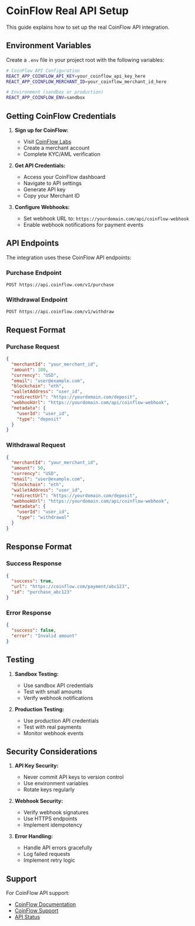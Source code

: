 # CoinFlow Real API Setup

This guide explains how to set up the real CoinFlow API integration.

## Environment Variables

Create a `.env` file in your project root with the following variables:

```bash
# CoinFlow API Configuration
REACT_APP_COINFLOW_API_KEY=your_coinflow_api_key_here
REACT_APP_COINFLOW_MERCHANT_ID=your_coinflow_merchant_id_here

# Environment (sandbox or production)
REACT_APP_COINFLOW_ENV=sandbox
```

## Getting CoinFlow Credentials

1. **Sign up for CoinFlow:**
   - Visit [CoinFlow Labs](https://coinflowlabs.com/)
   - Create a merchant account
   - Complete KYC/AML verification

2. **Get API Credentials:**
   - Access your CoinFlow dashboard
   - Navigate to API settings
   - Generate API key
   - Copy your Merchant ID

3. **Configure Webhooks:**
   - Set webhook URL to: `https://yourdomain.com/api/coinflow-webhook`
   - Enable webhook notifications for payment events

## API Endpoints

The integration uses these CoinFlow API endpoints:

### Purchase Endpoint
```
POST https://api.coinflow.com/v1/purchase
```

### Withdrawal Endpoint
```
POST https://api.coinflow.com/v1/withdraw
```

## Request Format

### Purchase Request
```json
{
  "merchantId": "your_merchant_id",
  "amount": 100,
  "currency": "USD",
  "email": "user@example.com",
  "blockchain": "eth",
  "walletAddress": "user_id",
  "redirectUrl": "https://yourdomain.com/deposit",
  "webhookUrl": "https://yourdomain.com/api/coinflow-webhook",
  "metadata": {
    "userId": "user_id",
    "type": "deposit"
  }
}
```

### Withdrawal Request
```json
{
  "merchantId": "your_merchant_id",
  "amount": 50,
  "currency": "USD",
  "email": "user@example.com",
  "blockchain": "eth",
  "walletAddress": "user_id",
  "redirectUrl": "https://yourdomain.com/deposit",
  "webhookUrl": "https://yourdomain.com/api/coinflow-webhook",
  "metadata": {
    "userId": "user_id",
    "type": "withdrawal"
  }
}
```

## Response Format

### Success Response
```json
{
  "success": true,
  "url": "https://coinflow.com/payment/abc123",
  "id": "purchase_abc123"
}
```

### Error Response
```json
{
  "success": false,
  "error": "Invalid amount"
}
```

## Testing

1. **Sandbox Testing:**
   - Use sandbox API credentials
   - Test with small amounts
   - Verify webhook notifications

2. **Production Testing:**
   - Use production API credentials
   - Test with real payments
   - Monitor webhook events

## Security Considerations

1. **API Key Security:**
   - Never commit API keys to version control
   - Use environment variables
   - Rotate keys regularly

2. **Webhook Security:**
   - Verify webhook signatures
   - Use HTTPS endpoints
   - Implement idempotency

3. **Error Handling:**
   - Handle API errors gracefully
   - Log failed requests
   - Implement retry logic

## Support

For CoinFlow API support:
- [CoinFlow Documentation](https://docs.coinflowlabs.com/)
- [CoinFlow Support](https://coinflowlabs.com/support)
- [API Status](https://status.coinflowlabs.com/) 